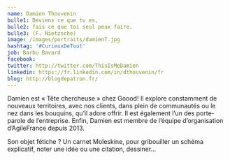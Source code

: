 ```yaml
---
name: Damien Thouvenin
bulle1: Deviens ce que tu es, 
bulle2: fais ce que toi seul peux faire. 
bulle3: (F. Nietzsche)
image: /images/portraits/damienT.jpg
hashtag: '#CurieuxDeTout'
job: Barbu Bavard
facebook: 
twitter: http://twitter.com/ThisIsMeDamien
linkedin: https://fr.linkedin.com/in/dthouvenin/fr
blog: http://blogdepatron.fr/
---
```


Damien est « Tête chercheuse » chez Goood! Il explore constamment de nouveaux territoires, avec nos clients, dans plein de communautés ou le nez dans les bouquins, qu’il adore offrir. Il est également l’un des porte-parole de l’entreprise. Enfin, Damien est membre de l’équipe d’organisation d’AgileFrance depuis 2013.

Son objet fétiche ? Un carnet Moleskine, pour gribouiller un schéma explicatif, noter une idée ou une citation, dessiner…
